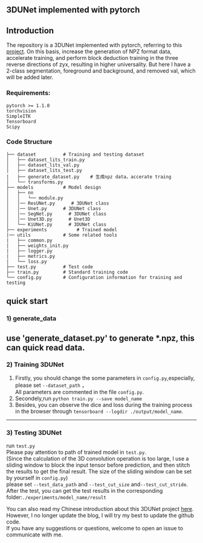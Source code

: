 ## 3DUNet implemented with pytorch

## Introduction
The repository is a 3DUNet implemented with pytorch, referring to 
this [project](https://github.com/lee-zq/3DUNet-Pytorch). On this basis, increase the generation of NPZ format data, accelerate training, and perform block deduction training in the three reverse directions of zyx, resulting in higher universality. But here I have a 2-class segmentation, foreground and background, and removed val, which will be added later. 

### Requirements:  
```angular2
pytorch >= 1.1.0
torchvision
SimpleITK
Tensorboard
Scipy
```
### Code Structure
```angular2
├── dataset          # Training and testing dataset
│   ├── dataset_lits_train.py 
│   ├── dataset_lits_val.py
│   ├── dataset_lits_test.py
|   ├── generate_dataset.py    # 生成npz data，accerate traing
│   └── transforms.py 
├── models           # Model design
│   ├── nn
│   │   └── module.py
│   │── ResUNet.py      # 3DUNet class
│   │── Unet.py      # 3DUNet class
│   │── SegNet.py      # 3DUNet class
│   │── Unet3D.py      # Unet3D
│   └── KiUNet.py      # 3DUNet class
├── experiments           # Trained model
|── utils            # Some related tools
|   ├── common.py
|   ├── weights_init.py
|   ├── logger.py
|   ├── metrics.py
|   └── loss.py
├── test.py          # Test code
├── train.py         # Standard training code
└── config.py        # Configuration information for training and testing
```
## quick start

### 1) generate_data

use 'generate_dataset.py' to generate *.npz, this can quick read data.
---
### 2) Training 3DUNet
1. Firstly, you should change the some parameters in `config.py`,especially, please set `--dataset_path` ，  
All parameters are commented in the file `config.py`. 
2. Secondely,run `python train.py --save model_name`  
3. Besides, you can observe the dice and loss during the training process 
in the browser through `tensorboard --logdir ./output/model_name`. 
---   
### 3) Testing 3DUNet
run `test.py`  
Please pay attention to path of trained model in `test.py`.   
(Since the calculation of the 3D convolution operation is too large,
 I use a sliding window to block the input tensor before prediction, and then stitch the results to get the final result.
 The size of the sliding window can be set by yourself in `config.py`)  
please set `--test_data_path` and `--test_cut_size` and`--test_cut_stride`.
After the test, you can get the test results in the corresponding folder:`./experiments/model_name/result`

You can also read my Chinese introduction about this 3DUNet project [here](https://zhuanlan.zhihu.com/p/113318562). However, I no longer update the blog, I will try my best to update the github code.    
If you have any suggestions or questions, 
welcome to open an issue to communicate with me.  
